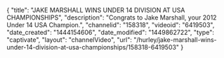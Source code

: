 {
    "title": "JAKE MARSHALL WINS UNDER 14 DIVISION AT USA CHAMPIONSHIPS",
    "description": "Congrats to Jake Marshall, your 2012 Under 14 USA Champion.",
    "channelid": "158318",
    "videoid": "6419503",
    "date_created": "1444154606",
    "date_modified": "1449862722",
    "type": "captivate",
    "layout": "channelVideo",
    "url": "\/hurley\/jake-marshall-wins-under-14-division-at-usa-championships\/158318-6419503"
}